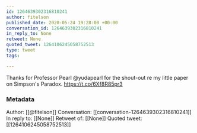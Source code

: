 ```yaml
---
id: 1264639302316810241
author: fitelson
published_date: 2020-05-24 19:28:00 +00:00
conversation_id: 1264639302316810241
in_reply_to: None
retweet: None
quoted_tweet: 1264106245058752513
type: tweet
tags:

---
```


Thanks for Professor Pearl @yudapearl for the shout-out re my little paper on Simpson's Paradox. https://t.co/6Xf8R85pr3

### Metadata

Author: [[@fitelson]]
Conversation: [[conversation-1264639302316810241]]
In reply to: [[None]]
Retweet of: [[None]]
Quoted tweet: [[1264106245058752513]]
